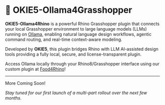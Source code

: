 # 🦙 OKIE5-Ollama4Grasshopper

**OKIE5-Ollama4Rhino** is a powerful Rhino Grasshopper plugin that connects your local Grasshopper environment to large language models (LLMs) running on [Ollama](https://ollama.com), enabling natural language design workflows, agentic command routing, and real-time context-aware modeling.

Developed by **OKIE5**, this plugin bridges Rhino with LLM AI-assisted design tools providing a fully local, secure, and license-transparent plugin.

Access Ollama locally through your Rhino8/Grasshopper interface using our custom plugin at [Food4Rhino](https://food4rhino.com/en)!

---

More Coming Soon!

*Stay tuned for our first launch of a multi-part rollout over the next few months.* 
